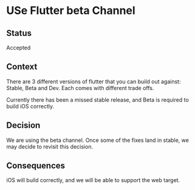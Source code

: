# USe Flutter beta Channel

## Status

Accepted

## Context

There are 3 different versions of flutter that you can build out against: Stable, Beta and Dev.  Each comes with different trade offs.

Currently there has been a missed stable release, and Beta is required to build iOS correctly.

## Decision

We are using the beta channel.  Once some of the fixes land in stable, we may decide to revisit this decision.

## Consequences

iOS will build correctly, and we will be able to support the web target.
